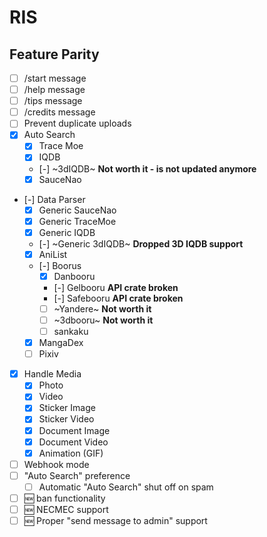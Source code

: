 # RIS

## Feature Parity

- [ ] /start message
- [ ] /help message
- [ ] /tips message
- [ ] /credits message
- [ ] Prevent duplicate uploads
- [x] Auto Search
  - [x] Trace Moe
  - [x] IQDB
  - [-] ~3dIQDB~ **Not worth it - is not updated anymore**
  - [x] SauceNao
- [-] Data Parser
  - [x] Generic SauceNao
  - [x] Generic TraceMoe
  - [x] Generic IQDB
  - [-] ~Generic 3dIQDB~ **Dropped 3D IQDB support**
  - [x] AniList
  - [-] Boorus
    - [x] Danbooru
    - [-] Gelbooru **API crate broken**
    - [-] Safebooru **API crate broken**
    - [ ] ~Yandere~ **Not worth it**
    - [ ] ~3dbooru~ **Not worth it**
    - [ ] sankaku
  - [x] MangaDex
  - [ ] Pixiv
- [x] Handle Media
  - [x] Photo
  - [x] Video
  - [x] Sticker Image
  - [x] Sticker Video
  - [x] Document Image
  - [x] Document Video
  - [x] Animation (GIF)
- [ ] Webhook mode
- [ ] "Auto Search" preference
  - [ ] Automatic "Auto Search" shut off on spam
- [ ] 🆕 ban functionality
- [ ] 🆕 NECMEC support
- [ ] 🆕 Proper "send message to admin" support
